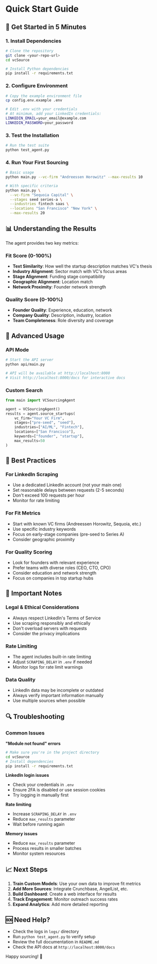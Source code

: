 # Quick Start Guide

## 🚀 Get Started in 5 Minutes

### 1. Install Dependencies

```bash
# Clone the repository
git clone <your-repo-url>
cd vcSource

# Install Python dependencies
pip install -r requirements.txt
```

### 2. Configure Environment

```bash
# Copy the example environment file
cp config.env.example .env

# Edit .env with your credentials
# At minimum, add your LinkedIn credentials:
LINKEDIN_EMAIL=your_email@example.com
LINKEDIN_PASSWORD=your_password
```

### 3. Test the Installation

```bash
# Run the test suite
python test_agent.py
```

### 4. Run Your First Sourcing

```bash
# Basic usage
python main.py --vc-firm "Andreessen Horowitz" --max-results 10

# With specific criteria
python main.py \
  --vc-firm "Sequoia Capital" \
  --stages seed series-a \
  --industries fintech saas \
  --locations "San Francisco" "New York" \
  --max-results 20
```

## 📊 Understanding the Results

The agent provides two key metrics:

### Fit Score (0-100%)
- **Text Similarity**: How well the startup description matches VC's thesis
- **Industry Alignment**: Sector match with VC's focus areas
- **Stage Alignment**: Funding stage compatibility
- **Geographic Alignment**: Location match
- **Network Proximity**: Founder network strength

### Quality Score (0-100%)
- **Founder Quality**: Experience, education, network
- **Company Quality**: Description, industry, location
- **Team Completeness**: Role diversity and coverage

## 🔧 Advanced Usage

### API Mode

```bash
# Start the API server
python api/main.py

# API will be available at http://localhost:8000
# Visit http://localhost:8000/docs for interactive docs
```

### Custom Search

```python
from main import VCSourcingAgent

agent = VCSourcingAgent()
results = agent.source_startups(
    vc_firm="Your VC Firm",
    stages=["pre-seed", "seed"],
    industries=["AI/ML", "Fintech"],
    locations=["San Francisco"],
    keywords=["founder", "startup"],
    max_results=50
)
```

## 🎯 Best Practices

### For LinkedIn Scraping
- Use a dedicated LinkedIn account (not your main one)
- Set reasonable delays between requests (2-5 seconds)
- Don't exceed 100 requests per hour
- Monitor for rate limiting

### For Fit Metrics
- Start with known VC firms (Andreessen Horowitz, Sequoia, etc.)
- Use specific industry keywords
- Focus on early-stage companies (pre-seed to Series A)
- Consider geographic proximity

### For Quality Scoring
- Look for founders with relevant experience
- Prefer teams with diverse roles (CEO, CTO, CPO)
- Consider education and network strength
- Focus on companies in top startup hubs

## 🚨 Important Notes

### Legal & Ethical Considerations
- Always respect LinkedIn's Terms of Service
- Use scraping responsibly and ethically
- Don't overload servers with requests
- Consider the privacy implications

### Rate Limiting
- The agent includes built-in rate limiting
- Adjust `SCRAPING_DELAY` in `.env` if needed
- Monitor logs for rate limit warnings

### Data Quality
- LinkedIn data may be incomplete or outdated
- Always verify important information manually
- Use multiple sources when possible

## 🔍 Troubleshooting

### Common Issues

**"Module not found" errors**
```bash
# Make sure you're in the project directory
cd vcSource
# Install dependencies
pip install -r requirements.txt
```

**LinkedIn login issues**
- Check your credentials in `.env`
- Ensure 2FA is disabled or use session cookies
- Try logging in manually first

**Rate limiting**
- Increase `SCRAPING_DELAY` in `.env`
- Reduce `max_results` parameter
- Wait before running again

**Memory issues**
- Reduce `max_results` parameter
- Process results in smaller batches
- Monitor system resources

## 📈 Next Steps

1. **Train Custom Models**: Use your own data to improve fit metrics
2. **Add More Sources**: Integrate Crunchbase, AngelList, etc.
3. **Build Dashboard**: Create a web interface for results
4. **Track Engagement**: Monitor outreach success rates
5. **Expand Analytics**: Add more detailed reporting

## 🆘 Need Help?

- Check the logs in `logs/` directory
- Run `python test_agent.py` to verify setup
- Review the full documentation in `README.md`
- Check the API docs at `http://localhost:8000/docs`

Happy sourcing! 🎉 